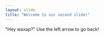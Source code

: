 ```yaml
---
layout: slide
title: "Welcome to our second slide!"
---
```

"Hey waxap?"
Use the left arrow to go back!
